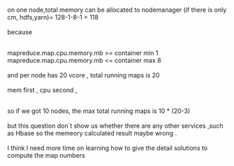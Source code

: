 #
on one node,total memory can be allocated to nodemanager (if there is only cm, hdfs,yarn)= 128-1-8-1 = 118<br>
<br>
because <br><br>

mapreduce.map.cpu.memory.mb >= container min 1 <br>
mapreduce.map.cpu.memory.mb <= container max 8	<br>
<br>
and per node has 20 vcore , total running maps is 20<br>
<br>
mem first , cpu second ,<br>

<br>
so if we got 10 nodes, the max total running maps is  10 * (20-3) <br>

<br>
but this question don`t show us whether there are any other services ,such as Hbase so the memeory calculated result maybe wrong .<br>
<br>
I think I need more time on learning how to give the detail solutions to compute the map numbers<br>
<br>
